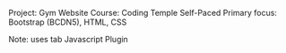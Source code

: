Project: Gym Website
Course: Coding Temple Self-Paced
Primary focus: Bootstrap (BCDN5), HTML, CSS

Note: uses 
tab Javascript Plugin
